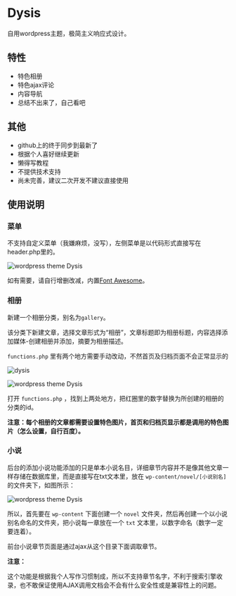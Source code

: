 # Dysis
自用wordpress主题，极简主义响应式设计。


## 特性
- 特色相册
- 特色ajax评论
- 内容导航
- 总结不出来了，自己看吧

## 其他
* github上的终于同步到最新了
* 根据个人喜好继续更新
* 懒得写教程
* 不提供技术支持
* 尚未完善，建议二次开发不建议直接使用

## 使用说明

### 菜单

不支持自定义菜单（我嫌麻烦，没写），左侧菜单是以代码形式直接写在header.php里的。

![wordpress theme Dysis](https://erl.im/img/dysis/dysis_1.png)

如有需要，请自行增删改减，内置[Font Awesome](http://fontawesome.io/)。

### 相册

新建一个相册分类，别名为`gallery`。

该分类下新建文章，选择文章形式为“相册”，文章标题即为相册标题，内容选择添加媒体-创建相册并添加，摘要为相册描述。

`functions.php` 里有两个地方需要手动改动，不然首页及归档页面不会正常显示的

![dysis](https://erl.im/img/dysis/dysis_2.png)

![wordpress theme Dysis](https://erl.im/img/dysis/dysis_3.png)

打开 `functions.php` ，找到上两处地方，把红圈里的数字替换为所创建的相册的分类的id。

**注意：每个相册的文章都需要设置特色图片，首页和归档页显示都是调用的特色图片（怎么设置，自行百度）。**

### 小说

后台的添加小说功能添加的只是单本小说名目，详细章节内容并不是像其他文章一样存储在数据库里，而是直接写在txt文本里，放在 `wp-content/novel/[小说别名] ` 的文件夹下，如图所示：

![wordpress theme Dysis](https://erl.im/img/dysis/dysis_4.png)

所以，首先要在 `wp-content` 下面创建一个 `novel` 文件夹，然后再创建一个以小说别名命名的文件夹，把小说每一章放在一个 `txt` 文本里，以数字命名（数字一定要连着）。

前台小说章节页面是通过ajax从这个目录下面调取章节。

**注意：**

这个功能是根据我个人写作习惯制成，所以不支持章节名字，不利于搜索引擎收录，也不敢保证使用AJAX调用文档会不会有什么安全性或是兼容性上的问题。

